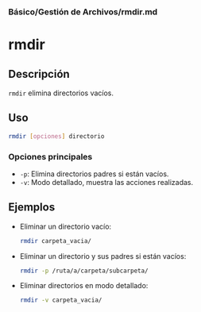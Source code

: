 ### **Básico/Gestión de Archivos/rmdir.md**


# rmdir

## Descripción

`rmdir` elimina directorios vacíos.

## Uso

```bash
rmdir [opciones] directorio
```

### Opciones principales

- `-p`: Elimina directorios padres si están vacíos.
- `-v`: Modo detallado, muestra las acciones realizadas.

## Ejemplos

- Eliminar un directorio vacío:

  ```bash
  rmdir carpeta_vacia/
  ```

- Eliminar un directorio y sus padres si están vacíos:

  ```bash
  rmdir -p /ruta/a/carpeta/subcarpeta/
  ```

- Eliminar directorios en modo detallado:

  ```bash
  rmdir -v carpeta_vacia/
  ```

